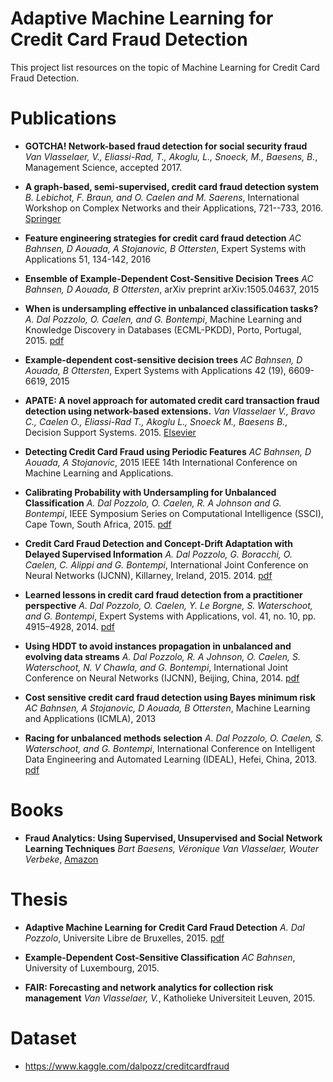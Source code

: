 # Adaptive Machine Learning for Credit Card Fraud Detection

This project list resources on the topic of Machine Learning for Credit Card Fraud Detection.


# Publications

* **GOTCHA! Network-based fraud detection for social security fraud**
  *Van Vlasselaer, V., Eliassi-Rad, T., Akoglu, L., Snoeck, M., Baesens, B.*,
  Management Science, accepted 2017.

* **A graph-based, semi-supervised, credit card fraud detection system**
 *B. Lebichot, F. Braun, and O. Caelen and M. Saerens*,
 International Workshop on Complex Networks and their Applications, 721--733, 2016.
 [Springer](http://link.springer.com/chapter/10.1007/978-3-319-50901-3_57)

* **Feature engineering strategies for credit card fraud detection**
  *AC Bahnsen, D Aouada, A Stojanovic, B Ottersten*,
  Expert Systems with Applications 51, 134-142, 2016
  
* **Ensemble of Example-Dependent Cost-Sensitive Decision Trees**
  *AC Bahnsen, D Aouada, B Ottersten*,
  arXiv preprint arXiv:1505.04637, 2015

* **When is undersampling effective in unbalanced classification tasks?**
  *A. Dal Pozzolo, O. Caelen, and G. Bontempi*, 
  Machine Learning and Knowledge Discovery in Databases (ECML-PKDD), Porto, Portugal, 2015. 
  [pdf](http://www.ulb.ac.be//di/map/adalpozz/pdf/ECML_under_v4.pdf)
  

* **Example-dependent cost-sensitive decision trees**
  *AC Bahnsen, D Aouada, B Ottersten*,
  Expert Systems with Applications 42 (19), 6609-6619, 2015

* **APATE: A novel approach for automated credit card transaction fraud detection using network-based extensions.**
  *Van Vlasselaer V., Bravo C., Caelen O., Eliassi-Rad T., Akoglu L., Snoeck M., Baesens B.*,
  Decision Support Systems. 2015.
  [Elsevier](http://dx.doi.org/10.1016/j.dss.2015.04.013)
  
* **Detecting Credit Card Fraud using Periodic Features**
  *AC Bahnsen, D Aouada, A Stojanovic*,
  2015 IEEE 14th International Conference on Machine Learning and Applications.

* **Calibrating Probability with Undersampling for Unbalanced Classification**
  *A. Dal Pozzolo, O. Caelen, R. A Johnson and G. Bontempi*, 
  IEEE Symposium Series on Computational Intelligence (SSCI), Cape Town, South Africa, 2015.
  [pdf](http://www.ulb.ac.be//di/map/adalpozz/pdf/SSCI_calib_final_noCC.pdf)

* **Credit Card Fraud Detection and Concept-Drift Adaptation with Delayed Supervised Information**
  *A. Dal Pozzolo, G. Boracchi, O. Caelen, C. Alippi and G. Bontempi*, 
  International Joint Conference on Neural Networks (IJCNN), Killarney, Ireland, 2015. 2014.
  [pdf](http://www.ulb.ac.be//di/map/adalpozz/pdf/IJCNN2015_final.pdf)


* **Learned lessons in credit card fraud detection from a practitioner perspective**
  *A. Dal Pozzolo, O. Caelen, Y. Le Borgne, S. Waterschoot, and G. Bontempi*, 
  Expert Systems with Applications, vol. 41, no. 10, pp. 4915–4928, 2014.
  [pdf](hhttp://www.ulb.ac.be//di/map/adalpozz/pdf/FraudDetectionPaper_8.pdf)

* **Using HDDT to avoid instances propagation in unbalanced and evolving data streams**
  *A. Dal Pozzolo, R. A Johnson, O. Caelen, S. Waterschoot, N. V Chawla, and G. Bontempi*, 
  International Joint Conference on Neural Networks (IJCNN), Beijing, China, 2014.
  [pdf](http://www.ulb.ac.be//di/map/adalpozz/pdf/HDDTstream_WCCI2014.pdf)

* **Cost sensitive credit card fraud detection using Bayes minimum risk**
  *AC Bahnsen, A Stojanovic, D Aouada, B Ottersten*,
  Machine Learning and Applications (ICMLA), 2013

* **Racing for unbalanced methods selection**
  *A. Dal Pozzolo, O. Caelen, S. Waterschoot, and G. Bontempi*,
  International Conference on Intelligent Data Engineering and Automated Learning (IDEAL), Hefei, China, 2013. 
  [pdf](http://www.ulb.ac.be//di/map/adalpozz/pdf/Racing_unbalanced_IDEAL.pdf)


# Books

* **Fraud Analytics: Using Supervised, Unsupervised and Social Network Learning Techniques**
  *Bart Baesens, Véronique Van Vlasselaer, Wouter Verbeke*, 
  [Amazon](http://www.amazon.com/Analytics-Descriptive-Predictive-Network-Techniques/dp/1119133122/ref=sr_1_6?ie=UTF8&qid=1429799105&sr=8-6)


# Thesis

* **Adaptive Machine Learning for Credit Card Fraud Detection**
  *A. Dal Pozzolo*, 
  Universite Libre de Bruxelles, 2015.
  [pdf](https://dalpozz.github.io/static/pdf/Dalpozzolo2015PhD.pdf)
  
* **Example-Dependent Cost-Sensitive Classification**
 *AC Bahnsen*, 
 University of Luxembourg, 2015. 
 
* **FAIR: Forecasting and network analytics for collection risk management**
   *Van Vlasselaer, V.*, 
   Katholieke Universiteit Leuven, 2015. 
 

# Dataset

* https://www.kaggle.com/dalpozz/creditcardfraud




